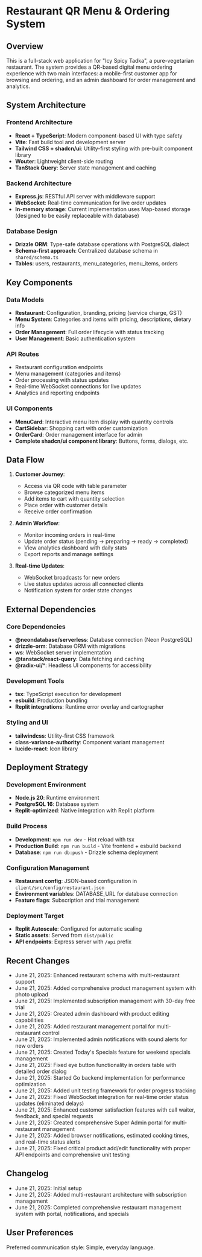 # Restaurant QR Menu & Ordering System

## Overview

This is a full-stack web application for "Icy Spicy Tadka", a pure-vegetarian restaurant. The system provides a QR-based digital menu ordering experience with two main interfaces: a mobile-first customer app for browsing and ordering, and an admin dashboard for order management and analytics.

## System Architecture

### Frontend Architecture
- **React + TypeScript**: Modern component-based UI with type safety
- **Vite**: Fast build tool and development server
- **Tailwind CSS + shadcn/ui**: Utility-first styling with pre-built component library
- **Wouter**: Lightweight client-side routing
- **TanStack Query**: Server state management and caching

### Backend Architecture
- **Express.js**: RESTful API server with middleware support
- **WebSocket**: Real-time communication for live order updates
- **In-memory storage**: Current implementation uses Map-based storage (designed to be easily replaceable with database)

### Database Design
- **Drizzle ORM**: Type-safe database operations with PostgreSQL dialect
- **Schema-first approach**: Centralized database schema in `shared/schema.ts`
- **Tables**: users, restaurants, menu_categories, menu_items, orders

## Key Components

### Data Models
- **Restaurant**: Configuration, branding, pricing (service charge, GST)
- **Menu System**: Categories and items with pricing, descriptions, dietary info
- **Order Management**: Full order lifecycle with status tracking
- **User Management**: Basic authentication system

### API Routes
- Restaurant configuration endpoints
- Menu management (categories and items)
- Order processing with status updates
- Real-time WebSocket connections for live updates
- Analytics and reporting endpoints

### UI Components
- **MenuCard**: Interactive menu item display with quantity controls
- **CartSidebar**: Shopping cart with order customization
- **OrderCard**: Order management interface for admin
- **Complete shadcn/ui component library**: Buttons, forms, dialogs, etc.

## Data Flow

1. **Customer Journey**:
   - Access via QR code with table parameter
   - Browse categorized menu items
   - Add items to cart with quantity selection
   - Place order with customer details
   - Receive order confirmation

2. **Admin Workflow**:
   - Monitor incoming orders in real-time
   - Update order status (pending → preparing → ready → completed)
   - View analytics dashboard with daily stats
   - Export reports and manage settings

3. **Real-time Updates**:
   - WebSocket broadcasts for new orders
   - Live status updates across all connected clients
   - Notification system for order state changes

## External Dependencies

### Core Dependencies
- **@neondatabase/serverless**: Database connection (Neon PostgreSQL)
- **drizzle-orm**: Database ORM with migrations
- **ws**: WebSocket server implementation
- **@tanstack/react-query**: Data fetching and caching
- **@radix-ui/***: Headless UI components for accessibility

### Development Tools
- **tsx**: TypeScript execution for development
- **esbuild**: Production bundling
- **Replit integrations**: Runtime error overlay and cartographer

### Styling and UI
- **tailwindcss**: Utility-first CSS framework
- **class-variance-authority**: Component variant management
- **lucide-react**: Icon library

## Deployment Strategy

### Development Environment
- **Node.js 20**: Runtime environment
- **PostgreSQL 16**: Database system
- **Replit-optimized**: Native integration with Replit platform

### Build Process
- **Development**: `npm run dev` - Hot reload with tsx
- **Production Build**: `npm run build` - Vite frontend + esbuild backend
- **Database**: `npm run db:push` - Drizzle schema deployment

### Configuration Management
- **Restaurant config**: JSON-based configuration in `client/src/config/restaurant.json`
- **Environment variables**: DATABASE_URL for database connection
- **Feature flags**: Subscription and trial management

### Deployment Target
- **Replit Autoscale**: Configured for automatic scaling
- **Static assets**: Served from `dist/public`
- **API endpoints**: Express server with `/api` prefix

## Recent Changes
- June 21, 2025: Enhanced restaurant schema with multi-restaurant support
- June 21, 2025: Added comprehensive product management system with photo upload
- June 21, 2025: Implemented subscription management with 30-day free trial
- June 21, 2025: Created admin dashboard with product editing capabilities
- June 21, 2025: Added restaurant management portal for multi-restaurant control
- June 21, 2025: Implemented admin notifications with sound alerts for new orders
- June 21, 2025: Created Today's Specials feature for weekend specials management
- June 21, 2025: Fixed eye button functionality in orders table with detailed order dialog
- June 21, 2025: Started Go backend implementation for performance optimization
- June 21, 2025: Added unit testing framework for order progress tracking
- June 21, 2025: Fixed WebSocket integration for real-time order status updates (eliminated delays)
- June 21, 2025: Enhanced customer satisfaction features with call waiter, feedback, and special requests
- June 21, 2025: Created comprehensive Super Admin portal for multi-restaurant management
- June 21, 2025: Added browser notifications, estimated cooking times, and real-time status alerts
- June 21, 2025: Fixed critical product add/edit functionality with proper API endpoints and comprehensive unit testing

## Changelog
- June 21, 2025: Initial setup
- June 21, 2025: Added multi-restaurant architecture with subscription management
- June 21, 2025: Completed comprehensive restaurant management system with portal, notifications, and specials

## User Preferences

Preferred communication style: Simple, everyday language.